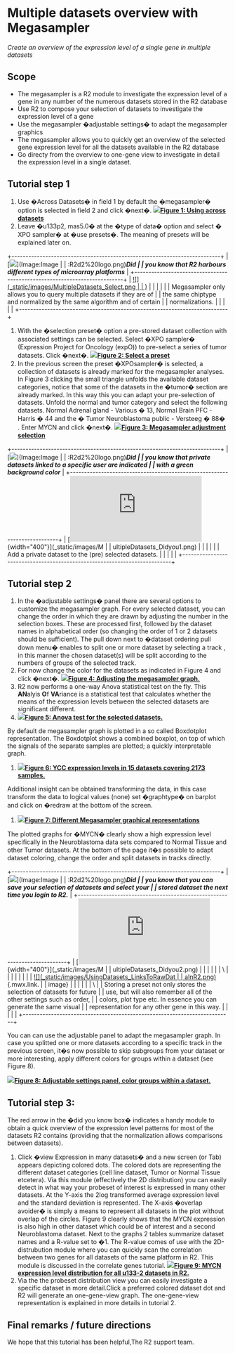 <a id="multiple_datasets"> </a>


Multiple datasets overview with Megasampler
===========================================



*Create an overview of the expression level of a single gene in multiple
datasets*






Scope
-----

-   The megasampler is a R2 module to investigate the expression level
    of a gene in any number of the numerous datasets stored in the R2
    database
-   Use R2 to compose your selection of datasets to investigate the
    expression level of a gene
-   Use the megasampler �adjustable settings� to adapt the megasampler
    graphics
-   The megasampler allows you to quickly get an overview of the
    selected gene expression level for all the datasets available in the
    R2 database
-   Go directy from the overview to one-gene view to investigate in
    detail the expression level in a single dataset.





Tutorial step 1
---------------

1.  Use �Across Datasets� in field 1 by default the �megasampler� option
    is selected in field 2 and click �next�.
    [![](_static/images/MultipleDatasets_across.png)**Figure
    1: Using across
    datasets**](_static/images/MultipleDatasets_across.png)
2.  Leave �u133p2, mas5.0� at the �type of data� option and select � XPO
    sampler� at �use presets�. The meaning of presets will be explained
    later on.

+--------------------------------------------------------------------------+
| [![](_static/images/R2d2_logo.png)](Image:Image |
| :R2d2%20logo.png)***Did                                 |
| you know that R2 harbours different types of microarray platforms***     |
+--------------------------------------------------------------------------+
| [![](_static/images/MultipleDatasets_Select.png |
| )](_static/images/MultipleDatasets_Select.png)             |
|                                               |
|                                                                          |
| Megasampler only allows you to query multiple datasets if they are of    |
| the same chiptype and normalized by the same algorithm and of certain    |
| normalizations.                                                          |
|                                                                          |
|                                                                    |
+--------------------------------------------------------------------------+

1.  With the �selection preset� option a pre-stored dataset collection
    with associated settings can be selected. Select �XPO sampler�
    (Expression Project for Oncology (expO)) to pre-select a series of
    tumor datasets. Click �next�.
    [![](_static/images/MultipleDatasets_Preset.png)**Figure
    2: Select a
    preset**](_static/images/MultipleDatasets_Preset.png)
2.  In the previous screen the preset �XPOsampler� is selected, a
    collection of datasets is already marked for the
    megasampler analyses. In Figure 3 clicking the small triangle
    unfolds the available dataset categories, notice that some of the
    datasets in the �tumor� section are already marked. In this way this
    you can adapt your pre-selection of datasets. Unfold the normal and
    tumor category and select the following datasets. Normal Adrenal
    gland - Various � 13, Normal Brain PFC - Harris � 44 and the � Tumor
    Neuroblastoma public - Versteeg � 88� . Enter MYCN and click �next�.
    [![](_static/images/Pathway_menu.png)**Figure
    3: Megasampler adjustment
    selection**](_static/images/Pathway_menu.png)

+--------------------------------------------------------------------------+
| [![](_static/images/R2d2_logo.png)](Image:Image |
| :R2d2%20logo.png)***Did                                 |
| you know that private datasets linked to a specific user are indicated   |
| with a green background color***                                         |
+--------------------------------------------------------------------------+
| [![](http://ogtoolbox/w/index.php?oldid=400){width="400"}](_static/images/M |
| ultipleDatasets_Didyou1.png)                            |
|                                               |
|                                                                          |
| Add a private dataset to the (pre) selected datasets.                    |
|                                                                          |
|                                                                    |
+--------------------------------------------------------------------------+





Tutorial step 2
---------------





1.  In the �adjustable settings� panel there are several options to
    customize the megasampler graph. For every selected dataset, you can
    change the order in which they are drawn by adjusting the number in
    the selection boxes. These are processed first, followed by the
    dataset names in alphabetical order (so changing the order of 1 or 2
    datasets should be sufficient). The pull down next to �dataset
    ordering pull down menu� enables to split one or more dataset by
    selecting a track , in this manner the chosen dataset(s) will be
    split according to the numbers of groups of the selected track.
2.  For now change the color for the datasets as indicated in Figure 4
    and click �next�.
    [![](_static/images/MultipleDatasets_AdjustGraph.png)**Figure
    4: Adjusting the
    megasampler graph.**](_static/images/MultipleDatasets_AdjustGraph.png)
3.  R2 now performs a one-way Anova statistical test on the fly. This
    **AN**alyis **O**f **VA**riance is a statistical test that
    calculates whether the means of the expression levels between the
    selected datasets are significant different.
4.  [![](_static/images/MultipleDatasets_Anova.png)**Figure
    5: Anova test for the
    selected datasets.**](_static/images/MultipleDatasets_Anova.png)



By default de megasampler graph is plotted in a so called Boxdotplot
representation. The Boxdotplot shows a combined boxplot, on top of which
the signals of the separate samples are plotted; a quickly interpretable
graph.



1.  [![](_static/images/MultipleDatasets_YCC-express.png)**Figure
    6: YCC expression levels in 15 datasets covering
    2173 samples.**](_static/images/MultipleDatasets_YCC-express.png)



Additional insight can be obtained transforming the data, in this case
transform the data to logical values (none) set �graphtype� on barplot
and click on �redraw at the bottom of the screen.



1.  [![](_static/images/MultipleDatasets_Representations.png)**Figure
    7: Different Megasampler graphical
    representations**](_static/images/MultipleDatasets_Representations.png)



The plotted graphs for �MYCN� clearly show a high expression level
specifically in the Neuroblastoma data sets compared to Normal Tissue
and other Tumor datasets. At the bottom of the page it�s possible to
adapt dataset coloring, change the order and split datasets in tracks
directly.



+--------------------------------------------------------------------------+
| [![](_static/images/R2d2_logo.png)](Image:Image |
| :R2d2%20logo.png)***Did                                 |
| you know that you can save your selection of datasets and select your    |
| stored dataset the next time you login to R2.***                         |
+--------------------------------------------------------------------------+
| [![](http://ogtoolbox/w/index.php?oldid=400){width="400"}](_static/images/M |
| ultipleDatasets_Didyou2.png)                            |
|                                               |
|                                                                          |
| \                                                                        |
|                                                                          |
|                                                                    |
|                                                                          |
| [![](_static/images/UsingDatasets_LinksToRawDat |
| aInR2.png)](_static/images/UsingDatasets_LinksToRawDataInR2.png){.mwx.link. |
| image}                                                                   |
|                                               |
|                                                                          |
| \                                                                        |
| Storing a preset not only stores the selection of datasets for future    |
| use, but will also remember all of the other settings such as order,     |
| colors, plot type etc. In essence you can generate the same visual       |
| representation for any other gene in this way.                           |
|                                                                          |
|                                                                    |
+--------------------------------------------------------------------------+



You can can use the adjustable panel to adapt the megasampler graph. In
case you splitted one or more datasets according to a specific track in
the previous screen, it�s now possible to skip subgroups from your
dataset or more interesting, apply different colors for groups within a
dataset (see Figure 8).



[![](_static/images/MultipleDatasets_AdjustGroups.png)**Figure
8: Adjustable settings panel, color groups within a
dataset.**](_static/images/MultipleDatasets_AdjustGroups.png)





Tutorial step 3:
----------------



The red arrow in the �did you know box� indicates a handy module to
obtain a quick overview of the expression level patterns for most of the
datasets R2 contains (providing that the normalization allows
comparisons between datasets).



1.  Click �view Expression in many datasets� and a new screen (or Tab)
    appears depicting colored dots. The colored dots are representing
    the different dataset categories (cell line dataset, Tumor or Normal
    Tissue etcetera). Via this module (effectively the 2D distribution)
    you can easily detect in what way your probeset of interest is
    expressed in many other datasets. At the Y-axis the 2log transformed
    average expression level and the standard deviation is represented.
    The X-axis �overlap avoider� is simply a means to represent all
    datasets in the plot without overlap of the circles. Figure 9
    clearly shows that the MYCN expression is also high in other dataset
    which could be of interest and a second Neuroblastoma dataset. Next
    to the graphs 2 tables summarize dataset names and a R-value set
    to �1. The R-value comes of use with the 2D-distrubution module
    where you can quickly scan the correlation between two genes for all
    datasets of the same platform in R2. This module is discussed in the
    correlate genes tutorial.
    [![](_static/images/MultipleDatasets_LevelDistribution.png)**Figure
    9: MYCN expression level distribution for all u133-2 datasets
    in R2.**](_static/images/MultipleDatasets_LevelDistribution.png)
2.  Via the the probeset distribution view you can easily investigate a
    specific dataset in more detail.Click a preferred colored dataset
    dot and R2 will generate an one-gene-view graph. The one-gene-view
    representation is explained in more details in tutorial 2.









Final remarks / future directions
---------------------------------

We hope that this tutorial has been helpful,The R2 support team.





